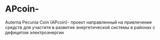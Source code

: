 # APcoin-
Auterna Pecunia Coin (APcoin)- проект направленный на привлечение средств для участитя в развитие энергетической системы в районах с дефицитом электроэнергии
